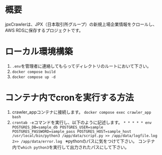 # 概要
jpxCrawlerは、JPX（日本取引所グループ）の新規上場企業情報をクロールし、AWS RDSに保存するプロジェクトです。

# ローカル環境構築
1. `.env`を管理者に連絡してもらってディレクトリのルートにおいて下さい。
2. `docker compose build`
3. `docker compose up -d`



# コンテナ内でcronを実行する方法
1. crawler_appコンテナに接続します。
`docker compose exec crawler_app bash`
2. `crontab -e`コマンドを実行し、以下のように記述します。
`* * * * * env POSTGRES_DB=sample_db POSTGRES_USER=sample POSTGRES_PASSWORD=sample_pass POSTGRES_HOST=sample_host  /usr/local/bin/python3 /app/data/script.py >> /app/data/logfile.log 2>> /app/data/error.log
`
※pythonのパスに気をつけて下さい。
コンテナ内で`which python3`を実行して出力されたパスにして下さい。

